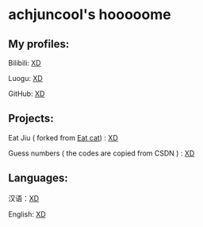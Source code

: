 # achjuncool's hooooome

## My profiles:
Bilibili: [XD](https://space.bilibili.com/520843575)

Luogu: [XD](https://www.luogu.com.cn/user/604622)

GitHub: [XD](https://github.com/achjuncool)

## Projects: 
Eat Jiu ( forked from [Eat cat](https://eafoo.github.io/eatcat/)) : [XD](https://achjuncool.github.io/eajiu)

Guess numbers ( the codes are copied from CSDN ) : [XD](https://achjuncool.github.io/guessthenumber)

## Languages:
汉语：[XD](https://achjuncool.github.io/zh-cn)

English: [XD](https://achjuncool.github.io/en-us)
